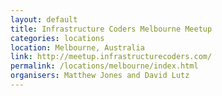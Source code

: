 ```yaml
---
layout: default
title: Infrastructure Coders Melbourne Meetup
categories: locations
location: Melbourne, Australia
link: http://meetup.infrastructurecoders.com/
permalink: /locations/melbourne/index.html
organisers: Matthew Jones and David Lutz
---
```

